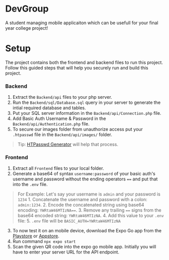 # DevGroup

A student managing mobile applicaiton which can be usefull for your final year college project!

# Setup

The project contains both the frontend and backend files to run this project. Follow this guided steps that will help you securely run and build this project.

### Backend

 1. Extract the `Backend/api` files to your php server.
 2. Run the `Backend/sql/Database.sql` query in your server to generate the intial required database and tables.
 3. Put your SQL server information in the `Backend/api/Connection.php` file.
 4. Add Basic Auth Username & Password in the `Backend/api/Authentication.php` file.
 5. To secure our images folder from unauthorize access put your `.htpasswd` file in the `Backend/api/images/` folder.
>Tip: [HTPasswd Generator](https://www.web2generators.com/apache-tools/htpasswd-generator) will help that process.

### Frontend

1. Extract all `Frontend` files to your local folder.
2.  Generate a base64 of syntax `username:password` of your basic auth's username and password without the ending operators `==` and put that into the `.env` file. 
> For Example: 
Let's say your username is `admin` and your password is `1234`
	1.  Concatenate the username and password with a colon: `admin:1234`.
	2.  Encode the concatenated string using base64 encoding: `YWRtaW46MTIzNA==`.
	3.  Remove any trailing `==` signs from the base64 encoded string: `YWRtaW46MTIzNA`.
	4.  Add this value to your `.env` file:
	5. `.env` file will be `BASIC_AUTH=YWRtaW46MTIzNA`
	
 3. To now test it on an mobile device, download the Expo Go app from the [Playstore](https://play.google.com/store/apps/details?id=host.exp.exponent&hl=en&gl=US&pli=1) or [Appstore](https://apps.apple.com/us/app/expo-go/id982107779).
4. Run command `npx expo start`
5. Scan the given QR code into the expo go mobile app. Initially you will have to enter your server URL for the API endpoint.